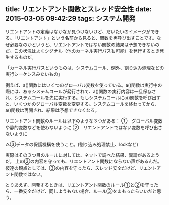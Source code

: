 title: リエントアント関数とスレッド安全性
date: 2015-03-05 09:42:29
tags: システム開発
---

リエントアントの定義はなかなか見つけないけど、だいたいのイメージができる。「リエントアント」という名前から見ると、関数を再呼び出すことです。なぜ必要なのかというと、リエントアントではない関数の結果は予想できないのだ。この状況はよくシグナル（他のカーネル実行パスも可能）を発行するとき発生するものだ。

「カーネル実行パスというものは、システムコール、例外、割り込み処理などの実行シーケンスみたいもの」

例えば、a()関数にはいくつのグローバル変数を使っている。a()関数は実行中の際には、あるシステムコールが発行されて、a()関数の実行内容は一旦保存され、システムコールを先に実行する。もしシステムコールにa()関数を呼び出すと、いくつかのグローバル変数を変更する。システムコールを終わってから、a()関数は再開され、結果は予想できなくなる。

リエントアント関数のルールは以下のような３つがある：
①　グローバル変数や静的変数などを使わないように
②　リエントアントではない変数を呼び出さないように

△③データの保護機構を使うこと。(割り込み処理禁止、lockなど)

実際はその３つ目のルールに対しては、ネットで調べた結果、異論があるようだ。
上の③の内容を守っても、リエントアント関数にならない声があるんだ。彼達の観点としては、③の内容を守ったら、スレッド安全だけど、リエントアント関数ではない。

とりあえず、開発するときは、リエントアント関数のルール①と②を守ったら、一番安全だけど、同しようもない場合、ルール③をまもったらいいだと思う。